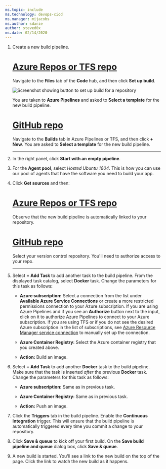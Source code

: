 ```yaml
---
ms.topic: include
ms.technology: devops-cicd
ms.manager: mijacobs
ms.author: sdanie
author: steved0x
ms.date: 02/14/2020
---
```


[//]: # "TODO: Restore use of includes when we get support for using them in a list."

1.  Create a new build pipeline.

    # [Azure Repos or TFS repo](#tab/vsts)

    Navigate to the **Files** tab of the **Code** hub, and then click **Set up build**.

    ![Screenshot showing button to set up build for a repository](../media/set-up-first-build-from-code-hub.png)

    You are taken to **Azure Pipelines** and asked to **Select a template** for the new build pipeline.

    # [GitHub repo](#tab/github)

    Navigate to the **Builds** tab in Azure Pipelines or TFS, and then click **+ New**. You are asked to **Select a template** for the new build pipeline.

    ***

2.  In the right panel, click **Start with an empty pipeline**.

3.  For the **Agent pool**, select _Hosted Ubuntu 1604_. This is how you can use our pool of agents that have the software you need to build your app.

4.  Click **Get sources** and then:

    # [Azure Repos or TFS repo](#tab/vsts)

    Observe that the new build pipeline is automatically linked to your repository.

    # [GitHub repo](#tab/github)

    Select your version control repository. You'll need to authorize access to your repo.

    ***

5.  Select **+ Add Task** to add another task to the build pipeline. From the displayed task catalog, select **Docker** task. Change the parameters for this task as follows:

    - **Azure subscription:** Select a connection from the list under **Available Azure Service Connections** or create a more restricted permissions connection to your Azure subscription. If you are using Azure Pipelines and if you see an **Authorize** button next to the input, click on it to authorize Azure Pipelines to connect to your Azure subscription. If you are using TFS or if you do not see
      the desired Azure subscription in the list of subscriptions, see [Azure Resource Manager service connection](../../library/connect-to-azure.md) to manually set up the connection.

    - **Azure Container Registry:** Select the Azure container registry that you created above.

    - **Action:** Build an image.

6.  Select **+ Add Task** to add another **Docker** task to the build pipeline.
    Make sure that the task is inserted _after_ the previous **Docker** task. Change the parameters for this task as follows:

    - **Azure subscription:** Same as in previous task.

    - **Azure Container Registry:** Same as in previous task.

    - **Action:** Push an image.

7.  Click the **Triggers** tab in the build pipeline. Enable the **Continuous Integration** trigger. This will ensure that the build pipeline is automatically triggered every time you commit a change to your repository.

8.  Click **Save & queue** to kick off your first build. On the **Save build pipeline and queue** dialog box, click **Save & queue**.

9.  A new build is started. You'll see a link to the new build on the top of the page. Click the link to watch the new build as it happens.

[//]: # "TODO:> [!TIP]"
[//]: # "TODO:> To learn more about GitHub CI builds, see [Define CI build pipeline for your Git repo](#"

